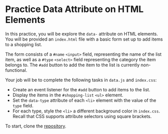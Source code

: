 # Practice Data Attribute on HTML Elements

In this practice, you will be explore the `data-` attribute on HTML elements.
You will be provided an `index.html` file with a basic form set up to add items
to a shopping list.

The form consists of a `#name` `<input>` field, representing the name of the
list item, as well as a `#type` `<select>` field representing the category the
item belongs to. The `#add` button to add the item to the list is currently
non-functional.

Your job will be to complete the following tasks in `data.js` and `index.css`:

- Create an event listener for the `#add` button to add items to the list.
- Display the items in the `#shopping-list` `<ul>` element.
- Set the `data-type` attribute of each `<li>` element with the value of the
  `type` field.
- For each type, style the `<li>` a different background color in `index.css`.
  Recall that CSS supports attribute selectors using square brackets.

To start, clone the [repository][repo].

[repo]: https://github.com/appacademy-starters/data-in-elements